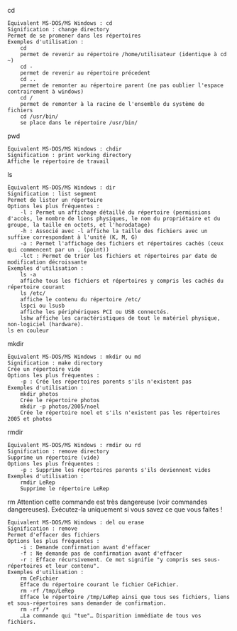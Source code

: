 
cd

    Équivalent MS-DOS/MS Windows : cd
    Signification : change directory
    Permet de se promener dans les répertoires
    Exemples d'utilisation :
        cd
        permet de revenir au répertoire /home/utilisateur (identique à cd ~)
        cd -
        permet de revenir au répertoire précedent
        cd ..
        permet de remonter au répertoire parent (ne pas oublier l'espace contrairement à windows)
        cd /
        permet de remonter à la racine de l'ensemble du système de fichiers
        cd /usr/bin/
        se place dans le répertoire /usr/bin/



pwd

    Équivalent MS-DOS/MS Windows : chdir
    Signification : print working directory
    Affiche le répertoire de travail



ls

    Équivalent MS-DOS/MS Windows : dir
    Signification : list segment
    Permet de lister un répertoire
    Options les plus fréquentes :
        -l : Permet un affichage détaillé du répertoire (permissions d'accès, le nombre de liens physiques, le nom du propriétaire et du groupe, la taille en octets, et l'horodatage)
        -h : Associé avec -l affiche la taille des fichiers avec un suffixe correspondant à l'unité (K, M, G)
        -a : Permet l'affichage des fichiers et répertoires cachés (ceux qui commencent par un . (point))
        -lct : Permet de trier les fichiers et répertoires par date de modification décroissante
    Exemples d'utilisation :
        ls -a
        affiche tous les fichiers et répertoires y compris les cachés du répertoire courant
        ls /etc/
        affiche le contenu du répertoire /etc/
        lspci ou lsusb
        affiche les périphériques PCI ou USB connectés.
        lshw affiche les caractéristiques de tout le matériel physique, non-logiciel (hardware).
    ls en couleur



mkdir

    Équivalent MS-DOS/MS Windows : mkdir ou md
    Signification : make directory
    Crée un répertoire vide
    Options les plus fréquentes :
        -p : Crée les répertoires parents s'ils n'existent pas
    Exemples d'utilisation :
        mkdir photos
        Crée le répertoire photos
        mkdir -p photos/2005/noel
        Crée le répertoire noel et s'ils n'existent pas les répertoires 2005 et photos



rmdir

    Équivalent MS-DOS/MS Windows : rmdir ou rd
    Signification : remove directory
    Supprime un répertoire (vide)
    Options les plus fréquentes :
        -p : Supprime les répertoires parents s'ils deviennent vides
    Exemples d'utilisation :
        rmdir LeRep
        Supprime le répertoire LeRep



rm
Attention cette commande est très dangereuse (voir commandes dangereuses). Exécutez-la uniquement si vous savez ce que vous faites !

    Équivalent MS-DOS/MS Windows : del ou erase
    Signification : remove
    Permet d'effacer des fichiers
    Options les plus fréquentes :
        -i : Demande confirmation avant d'effacer
        -f : Ne demande pas de confirmation avant d'effacer
        -r : Efface récursivement. Ce mot signifie "y compris ses sous-répertoires et leur contenu".
    Exemples d'utilisation :
        rm CeFichier
        Efface du répertoire courant le fichier CeFichier.
        rm -rf /tmp/LeRep
        Efface le répertoire /tmp/LeRep ainsi que tous ses fichiers, liens et sous-répertoires sans demander de confirmation.
        rm -rf /*
        …La commande qui "tue"… Disparition immédiate de tous vos fichiers.


